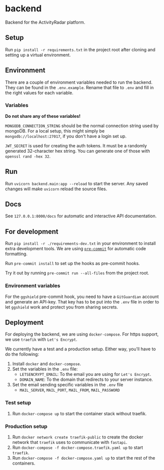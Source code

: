 # backend

Backend for the ActivityRadar platform.

## Setup

Run `pip install -r requirements.txt` in the project root after cloning and
setting up a virtual environment.

## Environment

There are a couple of environment variables needed to run the backend.
They can be found in the `.env.example`. Rename that file to `.env` and fill in
the right values for each variable.

### Variables

**Do not share any of these variables!**

`MONGODB_CONNECTION_STRING` should be the normal connection string used by mongoDB.
For a local setup, this might simply be `mongodb://localhost:27017`, if you don't
have a login set up.

`JWT_SECRET` is used for creating the auth tokens. It must be a randomly generated
32-character hex string. You can generate one of those with `openssl rand -hex 32`.

## Run

Run `uvicorn backend.main:app --reload` to start the server. Any saved changes
will make `uvicorn` reload the source files.

## Docs

See `127.0.0.1:8000/docs` for automatic and interactive API documentation.

## For development

Run `pip install -r ./requirements-dev.txt` in your environment to install extra
development tools.
We are using [`pre-commit`](https://pre-commit.com/) for automatic code formatting.

Run `pre-commit install` to set up the hooks as pre-commit hooks.

Try it out by running `pre-commit run --all-files` from the project root.

### Environment variables

For the `ggshield` pre-commit hook, you need to have a `GitGuardian` account and
generate an API-key. That key has to be put into the `.env` file in order to let
`ggshield` work and protect you from sharing secrets.

## Deployment

For deploying the backend, we are using `docker-compose`. For https support, we use
`traefik` with `Let's Encrypt`.

We currently have a test and a production setup. Either way, you'll have to do the
following:

1. Install `docker` and `docker-compose`.
2. Set the variables in the `.env` file:
   - `LETSENCRYPT_EMAIL`: To the email you are using for `Let's Encrypt`.
   - `DOMAIN_NAME`: To the domain that redirects to your server instance.
3. Set the email sending specific variables in the `.env` file
   - `MAIL_SERVER`, `MAIL_PORT`, `MAIL_FROM`, `MAIL_PASSWORD`

### Test setup

1. Run `docker-compose up` to start the container stack without traefik.

### Production setup

1. Run `docker network create traefik-public` to create the docker network that
   `traefik` uses to communicate with `fastapi`.
2. Run `docker-compose -f docker-compose.traefik.yaml up` to start `traefik`.
3. Run `docker-compose -f docker-compose.yaml up` to start the rest of the containers.
